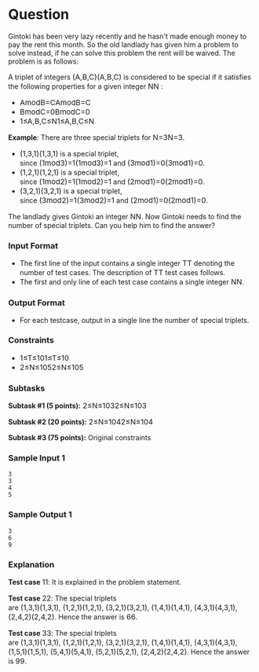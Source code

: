# Question
<p class=" mathjax-support">Gintoki has been very lazy recently and he hasn't made enough money to pay the rent this month. So the old landlady has given him a problem to solve instead, if he can solve this problem the rent will be waived. The problem is as follows:</p>
<p class=" mathjax-support">A triplet of integers&nbsp;<span id="MathJax-Element-1-Frame" class="MathJax" style="box-sizing: border-box; display: inline; font-style: normal; font-weight: normal; line-height: normal; font-size: 15px; text-indent: 0px; text-align: left; text-transform: none; letter-spacing: normal; word-spacing: normal; overflow-wrap: normal; white-space: nowrap; float: none; direction: ltr; max-width: none; max-height: none; min-width: 0px; min-height: 0px; border: 0px; padding: 0px; margin: 0px; position: relative;" tabindex="0" role="presentation" data-mathml="&lt;math xmlns=&quot;http://www.w3.org/1998/Math/MathML&quot;&gt;&lt;mo stretchy=&quot;false&quot;&gt;(&lt;/mo&gt;&lt;mi&gt;A&lt;/mi&gt;&lt;mo&gt;,&lt;/mo&gt;&lt;mi&gt;B&lt;/mi&gt;&lt;mo&gt;,&lt;/mo&gt;&lt;mi&gt;C&lt;/mi&gt;&lt;mo stretchy=&quot;false&quot;&gt;)&lt;/mo&gt;&lt;/math&gt;"><span id="MathJax-Span-1" class="math"><span id="MathJax-Span-2" class="mrow"><span id="MathJax-Span-3" class="mo">(</span><span id="MathJax-Span-4" class="mi">A</span><span id="MathJax-Span-5" class="mo">,</span><span id="MathJax-Span-6" class="mi">B</span><span id="MathJax-Span-7" class="mo">,</span><span id="MathJax-Span-8" class="mi">C</span><span id="MathJax-Span-9" class="mo">)</span></span></span><span class="MJX_Assistive_MathML" role="presentation">(A,B,C)</span></span>&nbsp;is considered to be special if it satisfies the following properties for a given integer&nbsp;<span id="MathJax-Element-2-Frame" class="MathJax" style="box-sizing: border-box; display: inline; font-style: normal; font-weight: normal; line-height: normal; font-size: 15px; text-indent: 0px; text-align: left; text-transform: none; letter-spacing: normal; word-spacing: normal; overflow-wrap: normal; white-space: nowrap; float: none; direction: ltr; max-width: none; max-height: none; min-width: 0px; min-height: 0px; border: 0px; padding: 0px; margin: 0px; position: relative;" tabindex="0" role="presentation" data-mathml="&lt;math xmlns=&quot;http://www.w3.org/1998/Math/MathML&quot;&gt;&lt;mi&gt;N&lt;/mi&gt;&lt;/math&gt;"><span id="MathJax-Span-10" class="math"><span id="MathJax-Span-11" class="mrow"><span id="MathJax-Span-12" class="mi">N</span></span></span><span class="MJX_Assistive_MathML" role="presentation">N</span></span>&nbsp;:</p>
<ul class=" mathjax-support">
<li class=" mathjax-support"><span id="MathJax-Element-3-Frame" class="MathJax" style="box-sizing: border-box; display: inline; font-style: normal; font-weight: normal; line-height: normal; font-size: 15px; text-indent: 0px; text-align: left; text-transform: none; letter-spacing: normal; word-spacing: normal; overflow-wrap: normal; white-space: nowrap; float: none; direction: ltr; max-width: none; max-height: none; min-width: 0px; min-height: 0px; border: 0px; padding: 0px; margin: 0px; position: relative;" tabindex="0" role="presentation" data-mathml="&lt;math xmlns=&quot;http://www.w3.org/1998/Math/MathML&quot;&gt;&lt;mi&gt;A&lt;/mi&gt;&lt;mo lspace=&quot;thickmathspace&quot; rspace=&quot;thickmathspace&quot;&gt;mod&lt;/mo&gt;&lt;mi&gt;B&lt;/mi&gt;&lt;mo&gt;=&lt;/mo&gt;&lt;mi&gt;C&lt;/mi&gt;&lt;/math&gt;"><span id="MathJax-Span-13" class="math"><span id="MathJax-Span-14" class="mrow"><span id="MathJax-Span-15" class="mi">A</span><span id="MathJax-Span-16" class="mo">mod</span><span id="MathJax-Span-17" class="mi">B</span><span id="MathJax-Span-18" class="mo">=</span><span id="MathJax-Span-19" class="mi">C</span></span></span><span class="MJX_Assistive_MathML" role="presentation">AmodB=C</span></span></li>
<li class=" mathjax-support"><span id="MathJax-Element-4-Frame" class="MathJax" style="box-sizing: border-box; display: inline; font-style: normal; font-weight: normal; line-height: normal; font-size: 15px; text-indent: 0px; text-align: left; text-transform: none; letter-spacing: normal; word-spacing: normal; overflow-wrap: normal; white-space: nowrap; float: none; direction: ltr; max-width: none; max-height: none; min-width: 0px; min-height: 0px; border: 0px; padding: 0px; margin: 0px; position: relative;" tabindex="0" role="presentation" data-mathml="&lt;math xmlns=&quot;http://www.w3.org/1998/Math/MathML&quot;&gt;&lt;mi&gt;B&lt;/mi&gt;&lt;mo lspace=&quot;thickmathspace&quot; rspace=&quot;thickmathspace&quot;&gt;mod&lt;/mo&gt;&lt;mi&gt;C&lt;/mi&gt;&lt;mo&gt;=&lt;/mo&gt;&lt;mn&gt;0&lt;/mn&gt;&lt;/math&gt;"><span id="MathJax-Span-20" class="math"><span id="MathJax-Span-21" class="mrow"><span id="MathJax-Span-22" class="mi">B</span><span id="MathJax-Span-23" class="mo">mod</span><span id="MathJax-Span-24" class="mi">C</span><span id="MathJax-Span-25" class="mo">=</span><span id="MathJax-Span-26" class="mn">0</span></span></span><span class="MJX_Assistive_MathML" role="presentation">BmodC=0</span></span></li>
<li class=" mathjax-support"><span id="MathJax-Element-5-Frame" class="MathJax" style="box-sizing: border-box; display: inline; font-style: normal; font-weight: normal; line-height: normal; font-size: 15px; text-indent: 0px; text-align: left; text-transform: none; letter-spacing: normal; word-spacing: normal; overflow-wrap: normal; white-space: nowrap; float: none; direction: ltr; max-width: none; max-height: none; min-width: 0px; min-height: 0px; border: 0px; padding: 0px; margin: 0px; position: relative;" tabindex="0" role="presentation" data-mathml="&lt;math xmlns=&quot;http://www.w3.org/1998/Math/MathML&quot;&gt;&lt;mn&gt;1&lt;/mn&gt;&lt;mo&gt;&amp;#x2264;&lt;/mo&gt;&lt;mi&gt;A&lt;/mi&gt;&lt;mo&gt;,&lt;/mo&gt;&lt;mi&gt;B&lt;/mi&gt;&lt;mo&gt;,&lt;/mo&gt;&lt;mi&gt;C&lt;/mi&gt;&lt;mo&gt;&amp;#x2264;&lt;/mo&gt;&lt;mi&gt;N&lt;/mi&gt;&lt;/math&gt;"><span id="MathJax-Span-27" class="math"><span id="MathJax-Span-28" class="mrow"><span id="MathJax-Span-29" class="mn">1</span><span id="MathJax-Span-30" class="mo">&le;</span><span id="MathJax-Span-31" class="mi">A</span><span id="MathJax-Span-32" class="mo">,</span><span id="MathJax-Span-33" class="mi">B</span><span id="MathJax-Span-34" class="mo">,</span><span id="MathJax-Span-35" class="mi">C</span><span id="MathJax-Span-36" class="mo">&le;</span><span id="MathJax-Span-37" class="mi">N</span></span></span><span class="MJX_Assistive_MathML" role="presentation">1&le;A,B,C&le;N</span></span></li>
</ul>
<p class=" mathjax-support"><strong class=" mathjax-support">Example</strong>: There are three special triplets for&nbsp;<span id="MathJax-Element-6-Frame" class="MathJax" style="box-sizing: border-box; display: inline; font-style: normal; font-weight: normal; line-height: normal; font-size: 15px; text-indent: 0px; text-align: left; text-transform: none; letter-spacing: normal; word-spacing: normal; overflow-wrap: normal; white-space: nowrap; float: none; direction: ltr; max-width: none; max-height: none; min-width: 0px; min-height: 0px; border: 0px; padding: 0px; margin: 0px; position: relative;" tabindex="0" role="presentation" data-mathml="&lt;math xmlns=&quot;http://www.w3.org/1998/Math/MathML&quot;&gt;&lt;mi&gt;N&lt;/mi&gt;&lt;mo&gt;=&lt;/mo&gt;&lt;mn&gt;3&lt;/mn&gt;&lt;/math&gt;"><span id="MathJax-Span-38" class="math"><span id="MathJax-Span-39" class="mrow"><span id="MathJax-Span-40" class="mi">N</span><span id="MathJax-Span-41" class="mo">=</span><span id="MathJax-Span-42" class="mn">3</span></span></span><span class="MJX_Assistive_MathML" role="presentation">N=3</span></span>.</p>
<ul class=" mathjax-support">
<li class=" mathjax-support"><span id="MathJax-Element-7-Frame" class="MathJax" style="box-sizing: border-box; display: inline; font-style: normal; font-weight: normal; line-height: normal; font-size: 15px; text-indent: 0px; text-align: left; text-transform: none; letter-spacing: normal; word-spacing: normal; overflow-wrap: normal; white-space: nowrap; float: none; direction: ltr; max-width: none; max-height: none; min-width: 0px; min-height: 0px; border: 0px; padding: 0px; margin: 0px; position: relative;" tabindex="0" role="presentation" data-mathml="&lt;math xmlns=&quot;http://www.w3.org/1998/Math/MathML&quot;&gt;&lt;mo stretchy=&quot;false&quot;&gt;(&lt;/mo&gt;&lt;mn&gt;1&lt;/mn&gt;&lt;mo&gt;,&lt;/mo&gt;&lt;mn&gt;3&lt;/mn&gt;&lt;mo&gt;,&lt;/mo&gt;&lt;mn&gt;1&lt;/mn&gt;&lt;mo stretchy=&quot;false&quot;&gt;)&lt;/mo&gt;&lt;/math&gt;"><span id="MathJax-Span-43" class="math"><span id="MathJax-Span-44" class="mrow"><span id="MathJax-Span-45" class="mo">(</span><span id="MathJax-Span-46" class="mn">1</span><span id="MathJax-Span-47" class="mo">,</span><span id="MathJax-Span-48" class="mn">3</span><span id="MathJax-Span-49" class="mo">,</span><span id="MathJax-Span-50" class="mn">1</span><span id="MathJax-Span-51" class="mo">)</span></span></span><span class="MJX_Assistive_MathML" role="presentation">(1,3,1)</span></span>&nbsp;is a special triplet, since&nbsp;<span id="MathJax-Element-8-Frame" class="MathJax" style="box-sizing: border-box; display: inline; font-style: normal; font-weight: normal; line-height: normal; font-size: 15px; text-indent: 0px; text-align: left; text-transform: none; letter-spacing: normal; word-spacing: normal; overflow-wrap: normal; white-space: nowrap; float: none; direction: ltr; max-width: none; max-height: none; min-width: 0px; min-height: 0px; border: 0px; padding: 0px; margin: 0px; position: relative;" tabindex="0" role="presentation" data-mathml="&lt;math xmlns=&quot;http://www.w3.org/1998/Math/MathML&quot;&gt;&lt;mo stretchy=&quot;false&quot;&gt;(&lt;/mo&gt;&lt;mn&gt;1&lt;/mn&gt;&lt;mo lspace=&quot;thickmathspace&quot; rspace=&quot;thickmathspace&quot;&gt;mod&lt;/mo&gt;&lt;mn&gt;3&lt;/mn&gt;&lt;mo stretchy=&quot;false&quot;&gt;)&lt;/mo&gt;&lt;mo&gt;=&lt;/mo&gt;&lt;mn&gt;1&lt;/mn&gt;&lt;/math&gt;"><span id="MathJax-Span-52" class="math"><span id="MathJax-Span-53" class="mrow"><span id="MathJax-Span-54" class="mo">(</span><span id="MathJax-Span-55" class="mn">1</span><span id="MathJax-Span-56" class="mo">mod</span><span id="MathJax-Span-57" class="mn">3</span><span id="MathJax-Span-58" class="mo">)</span><span id="MathJax-Span-59" class="mo">=</span><span id="MathJax-Span-60" class="mn">1</span></span></span><span class="MJX_Assistive_MathML" role="presentation">(1mod3)=1</span></span>&nbsp;and&nbsp;<span id="MathJax-Element-9-Frame" class="MathJax" style="box-sizing: border-box; display: inline; font-style: normal; font-weight: normal; line-height: normal; font-size: 15px; text-indent: 0px; text-align: left; text-transform: none; letter-spacing: normal; word-spacing: normal; overflow-wrap: normal; white-space: nowrap; float: none; direction: ltr; max-width: none; max-height: none; min-width: 0px; min-height: 0px; border: 0px; padding: 0px; margin: 0px; position: relative;" tabindex="0" role="presentation" data-mathml="&lt;math xmlns=&quot;http://www.w3.org/1998/Math/MathML&quot;&gt;&lt;mo stretchy=&quot;false&quot;&gt;(&lt;/mo&gt;&lt;mn&gt;3&lt;/mn&gt;&lt;mo lspace=&quot;thickmathspace&quot; rspace=&quot;thickmathspace&quot;&gt;mod&lt;/mo&gt;&lt;mn&gt;1&lt;/mn&gt;&lt;mo stretchy=&quot;false&quot;&gt;)&lt;/mo&gt;&lt;mo&gt;=&lt;/mo&gt;&lt;mn&gt;0&lt;/mn&gt;&lt;/math&gt;"><span id="MathJax-Span-61" class="math"><span id="MathJax-Span-62" class="mrow"><span id="MathJax-Span-63" class="mo">(</span><span id="MathJax-Span-64" class="mn">3</span><span id="MathJax-Span-65" class="mo">mod</span><span id="MathJax-Span-66" class="mn">1</span><span id="MathJax-Span-67" class="mo">)</span><span id="MathJax-Span-68" class="mo">=</span><span id="MathJax-Span-69" class="mn">0</span></span></span><span class="MJX_Assistive_MathML" role="presentation">(3mod1)=0</span></span>.</li>
<li class=" mathjax-support"><span id="MathJax-Element-10-Frame" class="MathJax" style="box-sizing: border-box; display: inline; font-style: normal; font-weight: normal; line-height: normal; font-size: 15px; text-indent: 0px; text-align: left; text-transform: none; letter-spacing: normal; word-spacing: normal; overflow-wrap: normal; white-space: nowrap; float: none; direction: ltr; max-width: none; max-height: none; min-width: 0px; min-height: 0px; border: 0px; padding: 0px; margin: 0px; position: relative;" tabindex="0" role="presentation" data-mathml="&lt;math xmlns=&quot;http://www.w3.org/1998/Math/MathML&quot;&gt;&lt;mo stretchy=&quot;false&quot;&gt;(&lt;/mo&gt;&lt;mn&gt;1&lt;/mn&gt;&lt;mo&gt;,&lt;/mo&gt;&lt;mn&gt;2&lt;/mn&gt;&lt;mo&gt;,&lt;/mo&gt;&lt;mn&gt;1&lt;/mn&gt;&lt;mo stretchy=&quot;false&quot;&gt;)&lt;/mo&gt;&lt;/math&gt;"><span id="MathJax-Span-70" class="math"><span id="MathJax-Span-71" class="mrow"><span id="MathJax-Span-72" class="mo">(</span><span id="MathJax-Span-73" class="mn">1</span><span id="MathJax-Span-74" class="mo">,</span><span id="MathJax-Span-75" class="mn">2</span><span id="MathJax-Span-76" class="mo">,</span><span id="MathJax-Span-77" class="mn">1</span><span id="MathJax-Span-78" class="mo">)</span></span></span><span class="MJX_Assistive_MathML" role="presentation">(1,2,1)</span></span>&nbsp;is a special triplet, since&nbsp;<span id="MathJax-Element-11-Frame" class="MathJax" style="box-sizing: border-box; display: inline; font-style: normal; font-weight: normal; line-height: normal; font-size: 15px; text-indent: 0px; text-align: left; text-transform: none; letter-spacing: normal; word-spacing: normal; overflow-wrap: normal; white-space: nowrap; float: none; direction: ltr; max-width: none; max-height: none; min-width: 0px; min-height: 0px; border: 0px; padding: 0px; margin: 0px; position: relative;" tabindex="0" role="presentation" data-mathml="&lt;math xmlns=&quot;http://www.w3.org/1998/Math/MathML&quot;&gt;&lt;mo stretchy=&quot;false&quot;&gt;(&lt;/mo&gt;&lt;mn&gt;1&lt;/mn&gt;&lt;mo lspace=&quot;thickmathspace&quot; rspace=&quot;thickmathspace&quot;&gt;mod&lt;/mo&gt;&lt;mn&gt;2&lt;/mn&gt;&lt;mo stretchy=&quot;false&quot;&gt;)&lt;/mo&gt;&lt;mo&gt;=&lt;/mo&gt;&lt;mn&gt;1&lt;/mn&gt;&lt;/math&gt;"><span id="MathJax-Span-79" class="math"><span id="MathJax-Span-80" class="mrow"><span id="MathJax-Span-81" class="mo">(</span><span id="MathJax-Span-82" class="mn">1</span><span id="MathJax-Span-83" class="mo">mod</span><span id="MathJax-Span-84" class="mn">2</span><span id="MathJax-Span-85" class="mo">)</span><span id="MathJax-Span-86" class="mo">=</span><span id="MathJax-Span-87" class="mn">1</span></span></span><span class="MJX_Assistive_MathML" role="presentation">(1mod2)=1</span></span>&nbsp;and&nbsp;<span id="MathJax-Element-12-Frame" class="MathJax" style="box-sizing: border-box; display: inline; font-style: normal; font-weight: normal; line-height: normal; font-size: 15px; text-indent: 0px; text-align: left; text-transform: none; letter-spacing: normal; word-spacing: normal; overflow-wrap: normal; white-space: nowrap; float: none; direction: ltr; max-width: none; max-height: none; min-width: 0px; min-height: 0px; border: 0px; padding: 0px; margin: 0px; position: relative;" tabindex="0" role="presentation" data-mathml="&lt;math xmlns=&quot;http://www.w3.org/1998/Math/MathML&quot;&gt;&lt;mo stretchy=&quot;false&quot;&gt;(&lt;/mo&gt;&lt;mn&gt;2&lt;/mn&gt;&lt;mo lspace=&quot;thickmathspace&quot; rspace=&quot;thickmathspace&quot;&gt;mod&lt;/mo&gt;&lt;mn&gt;1&lt;/mn&gt;&lt;mo stretchy=&quot;false&quot;&gt;)&lt;/mo&gt;&lt;mo&gt;=&lt;/mo&gt;&lt;mn&gt;0&lt;/mn&gt;&lt;/math&gt;"><span id="MathJax-Span-88" class="math"><span id="MathJax-Span-89" class="mrow"><span id="MathJax-Span-90" class="mo">(</span><span id="MathJax-Span-91" class="mn">2</span><span id="MathJax-Span-92" class="mo">mod</span><span id="MathJax-Span-93" class="mn">1</span><span id="MathJax-Span-94" class="mo">)</span><span id="MathJax-Span-95" class="mo">=</span><span id="MathJax-Span-96" class="mn">0</span></span></span><span class="MJX_Assistive_MathML" role="presentation">(2mod1)=0</span></span>.</li>
<li class=" mathjax-support"><span id="MathJax-Element-13-Frame" class="MathJax" style="box-sizing: border-box; display: inline; font-style: normal; font-weight: normal; line-height: normal; font-size: 15px; text-indent: 0px; text-align: left; text-transform: none; letter-spacing: normal; word-spacing: normal; overflow-wrap: normal; white-space: nowrap; float: none; direction: ltr; max-width: none; max-height: none; min-width: 0px; min-height: 0px; border: 0px; padding: 0px; margin: 0px; position: relative;" tabindex="0" role="presentation" data-mathml="&lt;math xmlns=&quot;http://www.w3.org/1998/Math/MathML&quot;&gt;&lt;mo stretchy=&quot;false&quot;&gt;(&lt;/mo&gt;&lt;mn&gt;3&lt;/mn&gt;&lt;mo&gt;,&lt;/mo&gt;&lt;mn&gt;2&lt;/mn&gt;&lt;mo&gt;,&lt;/mo&gt;&lt;mn&gt;1&lt;/mn&gt;&lt;mo stretchy=&quot;false&quot;&gt;)&lt;/mo&gt;&lt;/math&gt;"><span id="MathJax-Span-97" class="math"><span id="MathJax-Span-98" class="mrow"><span id="MathJax-Span-99" class="mo">(</span><span id="MathJax-Span-100" class="mn">3</span><span id="MathJax-Span-101" class="mo">,</span><span id="MathJax-Span-102" class="mn">2</span><span id="MathJax-Span-103" class="mo">,</span><span id="MathJax-Span-104" class="mn">1</span><span id="MathJax-Span-105" class="mo">)</span></span></span><span class="MJX_Assistive_MathML" role="presentation">(3,2,1)</span></span>&nbsp;is a special triplet, since&nbsp;<span id="MathJax-Element-14-Frame" class="MathJax" style="box-sizing: border-box; display: inline; font-style: normal; font-weight: normal; line-height: normal; font-size: 15px; text-indent: 0px; text-align: left; text-transform: none; letter-spacing: normal; word-spacing: normal; overflow-wrap: normal; white-space: nowrap; float: none; direction: ltr; max-width: none; max-height: none; min-width: 0px; min-height: 0px; border: 0px; padding: 0px; margin: 0px; position: relative;" tabindex="0" role="presentation" data-mathml="&lt;math xmlns=&quot;http://www.w3.org/1998/Math/MathML&quot;&gt;&lt;mo stretchy=&quot;false&quot;&gt;(&lt;/mo&gt;&lt;mn&gt;3&lt;/mn&gt;&lt;mo lspace=&quot;thickmathspace&quot; rspace=&quot;thickmathspace&quot;&gt;mod&lt;/mo&gt;&lt;mn&gt;2&lt;/mn&gt;&lt;mo stretchy=&quot;false&quot;&gt;)&lt;/mo&gt;&lt;mo&gt;=&lt;/mo&gt;&lt;mn&gt;1&lt;/mn&gt;&lt;/math&gt;"><span id="MathJax-Span-106" class="math"><span id="MathJax-Span-107" class="mrow"><span id="MathJax-Span-108" class="mo">(</span><span id="MathJax-Span-109" class="mn">3</span><span id="MathJax-Span-110" class="mo">mod</span><span id="MathJax-Span-111" class="mn">2</span><span id="MathJax-Span-112" class="mo">)</span><span id="MathJax-Span-113" class="mo">=</span><span id="MathJax-Span-114" class="mn">1</span></span></span><span class="MJX_Assistive_MathML" role="presentation">(3mod2)=1</span></span>&nbsp;and&nbsp;<span id="MathJax-Element-15-Frame" class="MathJax" style="box-sizing: border-box; display: inline; font-style: normal; font-weight: normal; line-height: normal; font-size: 15px; text-indent: 0px; text-align: left; text-transform: none; letter-spacing: normal; word-spacing: normal; overflow-wrap: normal; white-space: nowrap; float: none; direction: ltr; max-width: none; max-height: none; min-width: 0px; min-height: 0px; border: 0px; padding: 0px; margin: 0px; position: relative;" tabindex="0" role="presentation" data-mathml="&lt;math xmlns=&quot;http://www.w3.org/1998/Math/MathML&quot;&gt;&lt;mo stretchy=&quot;false&quot;&gt;(&lt;/mo&gt;&lt;mn&gt;2&lt;/mn&gt;&lt;mo lspace=&quot;thickmathspace&quot; rspace=&quot;thickmathspace&quot;&gt;mod&lt;/mo&gt;&lt;mn&gt;1&lt;/mn&gt;&lt;mo stretchy=&quot;false&quot;&gt;)&lt;/mo&gt;&lt;mo&gt;=&lt;/mo&gt;&lt;mn&gt;0&lt;/mn&gt;&lt;/math&gt;"><span id="MathJax-Span-115" class="math"><span id="MathJax-Span-116" class="mrow"><span id="MathJax-Span-117" class="mo">(</span><span id="MathJax-Span-118" class="mn">2</span><span id="MathJax-Span-119" class="mo">mod</span><span id="MathJax-Span-120" class="mn">1</span><span id="MathJax-Span-121" class="mo">)</span><span id="MathJax-Span-122" class="mo">=</span><span id="MathJax-Span-123" class="mn">0</span></span></span><span class="MJX_Assistive_MathML" role="presentation">(2mod1)=0</span></span>.</li>
</ul>
<p class=" mathjax-support">The landlady gives Gintoki an integer&nbsp;<span id="MathJax-Element-16-Frame" class="MathJax" style="box-sizing: border-box; display: inline; font-style: normal; font-weight: normal; line-height: normal; font-size: 15px; text-indent: 0px; text-align: left; text-transform: none; letter-spacing: normal; word-spacing: normal; overflow-wrap: normal; white-space: nowrap; float: none; direction: ltr; max-width: none; max-height: none; min-width: 0px; min-height: 0px; border: 0px; padding: 0px; margin: 0px; position: relative;" tabindex="0" role="presentation" data-mathml="&lt;math xmlns=&quot;http://www.w3.org/1998/Math/MathML&quot;&gt;&lt;mi&gt;N&lt;/mi&gt;&lt;/math&gt;"><span id="MathJax-Span-124" class="math"><span id="MathJax-Span-125" class="mrow"><span id="MathJax-Span-126" class="mi">N</span></span></span><span class="MJX_Assistive_MathML" role="presentation">N</span></span>. Now Gintoki needs to find the number of special triplets. Can you help him to find the answer?</p>
<h3 class=" mathjax-support">Input Format</h3>
<ul class=" mathjax-support">
<li class=" mathjax-support">The first line of the input contains a single integer&nbsp;<span id="MathJax-Element-17-Frame" class="MathJax" style="box-sizing: border-box; display: inline; font-style: normal; font-weight: normal; line-height: normal; font-size: 15px; text-indent: 0px; text-align: left; text-transform: none; letter-spacing: normal; word-spacing: normal; overflow-wrap: normal; white-space: nowrap; float: none; direction: ltr; max-width: none; max-height: none; min-width: 0px; min-height: 0px; border: 0px; padding: 0px; margin: 0px; position: relative;" tabindex="0" role="presentation" data-mathml="&lt;math xmlns=&quot;http://www.w3.org/1998/Math/MathML&quot;&gt;&lt;mi&gt;T&lt;/mi&gt;&lt;/math&gt;"><span id="MathJax-Span-127" class="math"><span id="MathJax-Span-128" class="mrow"><span id="MathJax-Span-129" class="mi">T</span></span></span><span class="MJX_Assistive_MathML" role="presentation">T</span></span>&nbsp;denoting the number of test cases. The description of&nbsp;<span id="MathJax-Element-18-Frame" class="MathJax" style="box-sizing: border-box; display: inline; font-style: normal; font-weight: normal; line-height: normal; font-size: 15px; text-indent: 0px; text-align: left; text-transform: none; letter-spacing: normal; word-spacing: normal; overflow-wrap: normal; white-space: nowrap; float: none; direction: ltr; max-width: none; max-height: none; min-width: 0px; min-height: 0px; border: 0px; padding: 0px; margin: 0px; position: relative;" tabindex="0" role="presentation" data-mathml="&lt;math xmlns=&quot;http://www.w3.org/1998/Math/MathML&quot;&gt;&lt;mi&gt;T&lt;/mi&gt;&lt;/math&gt;"><span id="MathJax-Span-130" class="math"><span id="MathJax-Span-131" class="mrow"><span id="MathJax-Span-132" class="mi">T</span></span></span><span class="MJX_Assistive_MathML" role="presentation">T</span></span>&nbsp;test cases follows.</li>
<li class=" mathjax-support">The first and only line of each test case contains a single integer&nbsp;<span id="MathJax-Element-19-Frame" class="MathJax" style="box-sizing: border-box; display: inline; font-style: normal; font-weight: normal; line-height: normal; font-size: 15px; text-indent: 0px; text-align: left; text-transform: none; letter-spacing: normal; word-spacing: normal; overflow-wrap: normal; white-space: nowrap; float: none; direction: ltr; max-width: none; max-height: none; min-width: 0px; min-height: 0px; border: 0px; padding: 0px; margin: 0px; position: relative;" tabindex="0" role="presentation" data-mathml="&lt;math xmlns=&quot;http://www.w3.org/1998/Math/MathML&quot;&gt;&lt;mi&gt;N&lt;/mi&gt;&lt;/math&gt;"><span id="MathJax-Span-133" class="math"><span id="MathJax-Span-134" class="mrow"><span id="MathJax-Span-135" class="mi">N</span></span></span><span class="MJX_Assistive_MathML" role="presentation">N</span></span>.</li>
</ul>
<h3 class=" mathjax-support">Output Format</h3>
<ul class=" mathjax-support">
<li class=" mathjax-support">For each testcase, output in a single line the number of special triplets.</li>
</ul>
<h3 class=" mathjax-support">Constraints</h3>
<ul class=" mathjax-support">
<li class=" mathjax-support"><span id="MathJax-Element-20-Frame" class="MathJax" style="box-sizing: border-box; display: inline; font-style: normal; font-weight: normal; line-height: normal; font-size: 15px; text-indent: 0px; text-align: left; text-transform: none; letter-spacing: normal; word-spacing: normal; overflow-wrap: normal; white-space: nowrap; float: none; direction: ltr; max-width: none; max-height: none; min-width: 0px; min-height: 0px; border: 0px; padding: 0px; margin: 0px; position: relative;" tabindex="0" role="presentation" data-mathml="&lt;math xmlns=&quot;http://www.w3.org/1998/Math/MathML&quot;&gt;&lt;mn&gt;1&lt;/mn&gt;&lt;mo&gt;&amp;#x2264;&lt;/mo&gt;&lt;mi&gt;T&lt;/mi&gt;&lt;mo&gt;&amp;#x2264;&lt;/mo&gt;&lt;mn&gt;10&lt;/mn&gt;&lt;/math&gt;"><span id="MathJax-Span-136" class="math"><span id="MathJax-Span-137" class="mrow"><span id="MathJax-Span-138" class="mn">1</span><span id="MathJax-Span-139" class="mo">&le;</span><span id="MathJax-Span-140" class="mi">T</span><span id="MathJax-Span-141" class="mo">&le;</span><span id="MathJax-Span-142" class="mn">10</span></span></span><span class="MJX_Assistive_MathML" role="presentation">1&le;T&le;10</span></span></li>
<li class=" mathjax-support"><span id="MathJax-Element-21-Frame" class="MathJax" style="box-sizing: border-box; display: inline; font-style: normal; font-weight: normal; line-height: normal; font-size: 15px; text-indent: 0px; text-align: left; text-transform: none; letter-spacing: normal; word-spacing: normal; overflow-wrap: normal; white-space: nowrap; float: none; direction: ltr; max-width: none; max-height: none; min-width: 0px; min-height: 0px; border: 0px; padding: 0px; margin: 0px; position: relative;" tabindex="0" role="presentation" data-mathml="&lt;math xmlns=&quot;http://www.w3.org/1998/Math/MathML&quot;&gt;&lt;mn&gt;2&lt;/mn&gt;&lt;mo&gt;&amp;#x2264;&lt;/mo&gt;&lt;mi&gt;N&lt;/mi&gt;&lt;mo&gt;&amp;#x2264;&lt;/mo&gt;&lt;msup&gt;&lt;mn&gt;10&lt;/mn&gt;&lt;mn&gt;5&lt;/mn&gt;&lt;/msup&gt;&lt;/math&gt;"><span id="MathJax-Span-143" class="math"><span id="MathJax-Span-144" class="mrow"><span id="MathJax-Span-145" class="mn">2</span><span id="MathJax-Span-146" class="mo">&le;</span><span id="MathJax-Span-147" class="mi">N</span><span id="MathJax-Span-148" class="mo">&le;</span><span id="MathJax-Span-149" class="msubsup"><span id="MathJax-Span-150" class="mn">10</span><span id="MathJax-Span-151" class="mn">5</span></span></span></span><span class="MJX_Assistive_MathML" role="presentation">2&le;N&le;105</span></span></li>
</ul>
<h3 class=" mathjax-support">Subtasks</h3>
<p class=" mathjax-support"><strong class=" mathjax-support">Subtask #1 (5 points):</strong>&nbsp;<span id="MathJax-Element-22-Frame" class="MathJax" style="box-sizing: border-box; display: inline; font-style: normal; font-weight: normal; line-height: normal; font-size: 15px; text-indent: 0px; text-align: left; text-transform: none; letter-spacing: normal; word-spacing: normal; overflow-wrap: normal; white-space: nowrap; float: none; direction: ltr; max-width: none; max-height: none; min-width: 0px; min-height: 0px; border: 0px; padding: 0px; margin: 0px; position: relative;" tabindex="0" role="presentation" data-mathml="&lt;math xmlns=&quot;http://www.w3.org/1998/Math/MathML&quot;&gt;&lt;mn&gt;2&lt;/mn&gt;&lt;mo&gt;&amp;#x2264;&lt;/mo&gt;&lt;mi&gt;N&lt;/mi&gt;&lt;mo&gt;&amp;#x2264;&lt;/mo&gt;&lt;msup&gt;&lt;mn&gt;10&lt;/mn&gt;&lt;mn&gt;3&lt;/mn&gt;&lt;/msup&gt;&lt;/math&gt;"><span id="MathJax-Span-152" class="math"><span id="MathJax-Span-153" class="mrow"><span id="MathJax-Span-154" class="mn">2</span><span id="MathJax-Span-155" class="mo">&le;</span><span id="MathJax-Span-156" class="mi">N</span><span id="MathJax-Span-157" class="mo">&le;</span><span id="MathJax-Span-158" class="msubsup"><span id="MathJax-Span-159" class="mn">10</span><span id="MathJax-Span-160" class="mn">3</span></span></span></span><span class="MJX_Assistive_MathML" role="presentation">2&le;N&le;103</span></span></p>
<p class=" mathjax-support"><strong class=" mathjax-support">Subtask #2 (20 points):</strong>&nbsp;<span id="MathJax-Element-23-Frame" class="MathJax" style="box-sizing: border-box; display: inline; font-style: normal; font-weight: normal; line-height: normal; font-size: 15px; text-indent: 0px; text-align: left; text-transform: none; letter-spacing: normal; word-spacing: normal; overflow-wrap: normal; white-space: nowrap; float: none; direction: ltr; max-width: none; max-height: none; min-width: 0px; min-height: 0px; border: 0px; padding: 0px; margin: 0px; position: relative;" tabindex="0" role="presentation" data-mathml="&lt;math xmlns=&quot;http://www.w3.org/1998/Math/MathML&quot;&gt;&lt;mn&gt;2&lt;/mn&gt;&lt;mo&gt;&amp;#x2264;&lt;/mo&gt;&lt;mi&gt;N&lt;/mi&gt;&lt;mo&gt;&amp;#x2264;&lt;/mo&gt;&lt;msup&gt;&lt;mn&gt;10&lt;/mn&gt;&lt;mn&gt;4&lt;/mn&gt;&lt;/msup&gt;&lt;/math&gt;"><span id="MathJax-Span-161" class="math"><span id="MathJax-Span-162" class="mrow"><span id="MathJax-Span-163" class="mn">2</span><span id="MathJax-Span-164" class="mo">&le;</span><span id="MathJax-Span-165" class="mi">N</span><span id="MathJax-Span-166" class="mo">&le;</span><span id="MathJax-Span-167" class="msubsup"><span id="MathJax-Span-168" class="mn">10</span><span id="MathJax-Span-169" class="mn">4</span></span></span></span><span class="MJX_Assistive_MathML" role="presentation">2&le;N&le;104</span></span></p>
<p class=" mathjax-support"><strong class=" mathjax-support">Subtask #3 (75 points):</strong>&nbsp;Original constraints</p>
<h3 class=" mathjax-support">Sample Input&nbsp;1&nbsp;</h3>
<pre class=" mathjax-support"><code class=" mathjax-support">3
3
4
5
</code></pre>
<h3 class=" mathjax-support">Sample Output&nbsp;1&nbsp;</h3>
<pre class=" mathjax-support"><code class=" mathjax-support">3
6
9
</code></pre>
<h3 class=" mathjax-support">Explanation</h3>
<p class=" mathjax-support"><strong class=" mathjax-support">Test case&nbsp;<span id="MathJax-Element-24-Frame" class="MathJax" style="box-sizing: border-box; display: inline; font-style: normal; font-weight: normal; line-height: normal; font-size: 15px; text-indent: 0px; text-align: left; text-transform: none; letter-spacing: normal; word-spacing: normal; overflow-wrap: normal; white-space: nowrap; float: none; direction: ltr; max-width: none; max-height: none; min-width: 0px; min-height: 0px; border: 0px; padding: 0px; margin: 0px; position: relative;" tabindex="0" role="presentation" data-mathml="&lt;math xmlns=&quot;http://www.w3.org/1998/Math/MathML&quot;&gt;&lt;mn&gt;1&lt;/mn&gt;&lt;/math&gt;"><span id="MathJax-Span-170" class="math"><span id="MathJax-Span-171" class="mrow"><span id="MathJax-Span-172" class="mn">1</span></span></span><span class="MJX_Assistive_MathML" role="presentation">1</span></span></strong>: It is explained in the problem statement.</p>
<p class=" mathjax-support"><strong class=" mathjax-support">Test case&nbsp;<span id="MathJax-Element-25-Frame" class="MathJax" style="box-sizing: border-box; display: inline; font-style: normal; font-weight: normal; line-height: normal; font-size: 15px; text-indent: 0px; text-align: left; text-transform: none; letter-spacing: normal; word-spacing: normal; overflow-wrap: normal; white-space: nowrap; float: none; direction: ltr; max-width: none; max-height: none; min-width: 0px; min-height: 0px; border: 0px; padding: 0px; margin: 0px; position: relative;" tabindex="0" role="presentation" data-mathml="&lt;math xmlns=&quot;http://www.w3.org/1998/Math/MathML&quot;&gt;&lt;mn&gt;2&lt;/mn&gt;&lt;/math&gt;"><span id="MathJax-Span-173" class="math"><span id="MathJax-Span-174" class="mrow"><span id="MathJax-Span-175" class="mn">2</span></span></span><span class="MJX_Assistive_MathML" role="presentation">2</span></span></strong>: The special triplets are&nbsp;<span id="MathJax-Element-26-Frame" class="MathJax" style="box-sizing: border-box; display: inline; font-style: normal; font-weight: normal; line-height: normal; font-size: 15px; text-indent: 0px; text-align: left; text-transform: none; letter-spacing: normal; word-spacing: normal; overflow-wrap: normal; white-space: nowrap; float: none; direction: ltr; max-width: none; max-height: none; min-width: 0px; min-height: 0px; border: 0px; padding: 0px; margin: 0px; position: relative;" tabindex="0" role="presentation" data-mathml="&lt;math xmlns=&quot;http://www.w3.org/1998/Math/MathML&quot;&gt;&lt;mo stretchy=&quot;false&quot;&gt;(&lt;/mo&gt;&lt;mn&gt;1&lt;/mn&gt;&lt;mo&gt;,&lt;/mo&gt;&lt;mn&gt;3&lt;/mn&gt;&lt;mo&gt;,&lt;/mo&gt;&lt;mn&gt;1&lt;/mn&gt;&lt;mo stretchy=&quot;false&quot;&gt;)&lt;/mo&gt;&lt;/math&gt;"><span id="MathJax-Span-176" class="math"><span id="MathJax-Span-177" class="mrow"><span id="MathJax-Span-178" class="mo">(</span><span id="MathJax-Span-179" class="mn">1</span><span id="MathJax-Span-180" class="mo">,</span><span id="MathJax-Span-181" class="mn">3</span><span id="MathJax-Span-182" class="mo">,</span><span id="MathJax-Span-183" class="mn">1</span><span id="MathJax-Span-184" class="mo">)</span></span></span><span class="MJX_Assistive_MathML" role="presentation">(1,3,1)</span></span>,&nbsp;<span id="MathJax-Element-27-Frame" class="MathJax" style="box-sizing: border-box; display: inline; font-style: normal; font-weight: normal; line-height: normal; font-size: 15px; text-indent: 0px; text-align: left; text-transform: none; letter-spacing: normal; word-spacing: normal; overflow-wrap: normal; white-space: nowrap; float: none; direction: ltr; max-width: none; max-height: none; min-width: 0px; min-height: 0px; border: 0px; padding: 0px; margin: 0px; position: relative;" tabindex="0" role="presentation" data-mathml="&lt;math xmlns=&quot;http://www.w3.org/1998/Math/MathML&quot;&gt;&lt;mo stretchy=&quot;false&quot;&gt;(&lt;/mo&gt;&lt;mn&gt;1&lt;/mn&gt;&lt;mo&gt;,&lt;/mo&gt;&lt;mn&gt;2&lt;/mn&gt;&lt;mo&gt;,&lt;/mo&gt;&lt;mn&gt;1&lt;/mn&gt;&lt;mo stretchy=&quot;false&quot;&gt;)&lt;/mo&gt;&lt;/math&gt;"><span id="MathJax-Span-185" class="math"><span id="MathJax-Span-186" class="mrow"><span id="MathJax-Span-187" class="mo">(</span><span id="MathJax-Span-188" class="mn">1</span><span id="MathJax-Span-189" class="mo">,</span><span id="MathJax-Span-190" class="mn">2</span><span id="MathJax-Span-191" class="mo">,</span><span id="MathJax-Span-192" class="mn">1</span><span id="MathJax-Span-193" class="mo">)</span></span></span><span class="MJX_Assistive_MathML" role="presentation">(1,2,1)</span></span>,&nbsp;<span id="MathJax-Element-28-Frame" class="MathJax" style="box-sizing: border-box; display: inline; font-style: normal; font-weight: normal; line-height: normal; font-size: 15px; text-indent: 0px; text-align: left; text-transform: none; letter-spacing: normal; word-spacing: normal; overflow-wrap: normal; white-space: nowrap; float: none; direction: ltr; max-width: none; max-height: none; min-width: 0px; min-height: 0px; border: 0px; padding: 0px; margin: 0px; position: relative;" tabindex="0" role="presentation" data-mathml="&lt;math xmlns=&quot;http://www.w3.org/1998/Math/MathML&quot;&gt;&lt;mo stretchy=&quot;false&quot;&gt;(&lt;/mo&gt;&lt;mn&gt;3&lt;/mn&gt;&lt;mo&gt;,&lt;/mo&gt;&lt;mn&gt;2&lt;/mn&gt;&lt;mo&gt;,&lt;/mo&gt;&lt;mn&gt;1&lt;/mn&gt;&lt;mo stretchy=&quot;false&quot;&gt;)&lt;/mo&gt;&lt;/math&gt;"><span id="MathJax-Span-194" class="math"><span id="MathJax-Span-195" class="mrow"><span id="MathJax-Span-196" class="mo">(</span><span id="MathJax-Span-197" class="mn">3</span><span id="MathJax-Span-198" class="mo">,</span><span id="MathJax-Span-199" class="mn">2</span><span id="MathJax-Span-200" class="mo">,</span><span id="MathJax-Span-201" class="mn">1</span><span id="MathJax-Span-202" class="mo">)</span></span></span><span class="MJX_Assistive_MathML" role="presentation">(3,2,1)</span></span>,&nbsp;<span id="MathJax-Element-29-Frame" class="MathJax" style="box-sizing: border-box; display: inline; font-style: normal; font-weight: normal; line-height: normal; font-size: 15px; text-indent: 0px; text-align: left; text-transform: none; letter-spacing: normal; word-spacing: normal; overflow-wrap: normal; white-space: nowrap; float: none; direction: ltr; max-width: none; max-height: none; min-width: 0px; min-height: 0px; border: 0px; padding: 0px; margin: 0px; position: relative;" tabindex="0" role="presentation" data-mathml="&lt;math xmlns=&quot;http://www.w3.org/1998/Math/MathML&quot;&gt;&lt;mo stretchy=&quot;false&quot;&gt;(&lt;/mo&gt;&lt;mn&gt;1&lt;/mn&gt;&lt;mo&gt;,&lt;/mo&gt;&lt;mn&gt;4&lt;/mn&gt;&lt;mo&gt;,&lt;/mo&gt;&lt;mn&gt;1&lt;/mn&gt;&lt;mo stretchy=&quot;false&quot;&gt;)&lt;/mo&gt;&lt;/math&gt;"><span id="MathJax-Span-203" class="math"><span id="MathJax-Span-204" class="mrow"><span id="MathJax-Span-205" class="mo">(</span><span id="MathJax-Span-206" class="mn">1</span><span id="MathJax-Span-207" class="mo">,</span><span id="MathJax-Span-208" class="mn">4</span><span id="MathJax-Span-209" class="mo">,</span><span id="MathJax-Span-210" class="mn">1</span><span id="MathJax-Span-211" class="mo">)</span></span></span><span class="MJX_Assistive_MathML" role="presentation">(1,4,1)</span></span>,&nbsp;<span id="MathJax-Element-30-Frame" class="MathJax" style="box-sizing: border-box; display: inline; font-style: normal; font-weight: normal; line-height: normal; font-size: 15px; text-indent: 0px; text-align: left; text-transform: none; letter-spacing: normal; word-spacing: normal; overflow-wrap: normal; white-space: nowrap; float: none; direction: ltr; max-width: none; max-height: none; min-width: 0px; min-height: 0px; border: 0px; padding: 0px; margin: 0px; position: relative;" tabindex="0" role="presentation" data-mathml="&lt;math xmlns=&quot;http://www.w3.org/1998/Math/MathML&quot;&gt;&lt;mo stretchy=&quot;false&quot;&gt;(&lt;/mo&gt;&lt;mn&gt;4&lt;/mn&gt;&lt;mo&gt;,&lt;/mo&gt;&lt;mn&gt;3&lt;/mn&gt;&lt;mo&gt;,&lt;/mo&gt;&lt;mn&gt;1&lt;/mn&gt;&lt;mo stretchy=&quot;false&quot;&gt;)&lt;/mo&gt;&lt;/math&gt;"><span id="MathJax-Span-212" class="math"><span id="MathJax-Span-213" class="mrow"><span id="MathJax-Span-214" class="mo">(</span><span id="MathJax-Span-215" class="mn">4</span><span id="MathJax-Span-216" class="mo">,</span><span id="MathJax-Span-217" class="mn">3</span><span id="MathJax-Span-218" class="mo">,</span><span id="MathJax-Span-219" class="mn">1</span><span id="MathJax-Span-220" class="mo">)</span></span></span><span class="MJX_Assistive_MathML" role="presentation">(4,3,1)</span></span>,&nbsp;<span id="MathJax-Element-31-Frame" class="MathJax" style="box-sizing: border-box; display: inline; font-style: normal; font-weight: normal; line-height: normal; font-size: 15px; text-indent: 0px; text-align: left; text-transform: none; letter-spacing: normal; word-spacing: normal; overflow-wrap: normal; white-space: nowrap; float: none; direction: ltr; max-width: none; max-height: none; min-width: 0px; min-height: 0px; border: 0px; padding: 0px; margin: 0px; position: relative;" tabindex="0" role="presentation" data-mathml="&lt;math xmlns=&quot;http://www.w3.org/1998/Math/MathML&quot;&gt;&lt;mo stretchy=&quot;false&quot;&gt;(&lt;/mo&gt;&lt;mn&gt;2&lt;/mn&gt;&lt;mo&gt;,&lt;/mo&gt;&lt;mn&gt;4&lt;/mn&gt;&lt;mo&gt;,&lt;/mo&gt;&lt;mn&gt;2&lt;/mn&gt;&lt;mo stretchy=&quot;false&quot;&gt;)&lt;/mo&gt;&lt;/math&gt;"><span id="MathJax-Span-221" class="math"><span id="MathJax-Span-222" class="mrow"><span id="MathJax-Span-223" class="mo">(</span><span id="MathJax-Span-224" class="mn">2</span><span id="MathJax-Span-225" class="mo">,</span><span id="MathJax-Span-226" class="mn">4</span><span id="MathJax-Span-227" class="mo">,</span><span id="MathJax-Span-228" class="mn">2</span><span id="MathJax-Span-229" class="mo">)</span></span></span><span class="MJX_Assistive_MathML" role="presentation">(2,4,2)</span></span>. Hence the answer is&nbsp;<span id="MathJax-Element-32-Frame" class="MathJax" style="box-sizing: border-box; display: inline; font-style: normal; font-weight: normal; line-height: normal; font-size: 15px; text-indent: 0px; text-align: left; text-transform: none; letter-spacing: normal; word-spacing: normal; overflow-wrap: normal; white-space: nowrap; float: none; direction: ltr; max-width: none; max-height: none; min-width: 0px; min-height: 0px; border: 0px; padding: 0px; margin: 0px; position: relative;" tabindex="0" role="presentation" data-mathml="&lt;math xmlns=&quot;http://www.w3.org/1998/Math/MathML&quot;&gt;&lt;mn&gt;6&lt;/mn&gt;&lt;/math&gt;"><span id="MathJax-Span-230" class="math"><span id="MathJax-Span-231" class="mrow"><span id="MathJax-Span-232" class="mn">6</span></span></span><span class="MJX_Assistive_MathML" role="presentation">6</span></span>.</p>
<p class=" mathjax-support"><strong class=" mathjax-support">Test case&nbsp;<span id="MathJax-Element-33-Frame" class="MathJax" style="box-sizing: border-box; display: inline; font-style: normal; font-weight: normal; line-height: normal; font-size: 15px; text-indent: 0px; text-align: left; text-transform: none; letter-spacing: normal; word-spacing: normal; overflow-wrap: normal; white-space: nowrap; float: none; direction: ltr; max-width: none; max-height: none; min-width: 0px; min-height: 0px; border: 0px; padding: 0px; margin: 0px; position: relative;" tabindex="0" role="presentation" data-mathml="&lt;math xmlns=&quot;http://www.w3.org/1998/Math/MathML&quot;&gt;&lt;mn&gt;3&lt;/mn&gt;&lt;/math&gt;"><span id="MathJax-Span-233" class="math"><span id="MathJax-Span-234" class="mrow"><span id="MathJax-Span-235" class="mn">3</span></span></span><span class="MJX_Assistive_MathML" role="presentation">3</span></span></strong>: The special triplets are&nbsp;<span id="MathJax-Element-34-Frame" class="MathJax" style="box-sizing: border-box; display: inline; font-style: normal; font-weight: normal; line-height: normal; font-size: 15px; text-indent: 0px; text-align: left; text-transform: none; letter-spacing: normal; word-spacing: normal; overflow-wrap: normal; white-space: nowrap; float: none; direction: ltr; max-width: none; max-height: none; min-width: 0px; min-height: 0px; border: 0px; padding: 0px; margin: 0px; position: relative;" tabindex="0" role="presentation" data-mathml="&lt;math xmlns=&quot;http://www.w3.org/1998/Math/MathML&quot;&gt;&lt;mo stretchy=&quot;false&quot;&gt;(&lt;/mo&gt;&lt;mn&gt;1&lt;/mn&gt;&lt;mo&gt;,&lt;/mo&gt;&lt;mn&gt;3&lt;/mn&gt;&lt;mo&gt;,&lt;/mo&gt;&lt;mn&gt;1&lt;/mn&gt;&lt;mo stretchy=&quot;false&quot;&gt;)&lt;/mo&gt;&lt;/math&gt;"><span id="MathJax-Span-236" class="math"><span id="MathJax-Span-237" class="mrow"><span id="MathJax-Span-238" class="mo">(</span><span id="MathJax-Span-239" class="mn">1</span><span id="MathJax-Span-240" class="mo">,</span><span id="MathJax-Span-241" class="mn">3</span><span id="MathJax-Span-242" class="mo">,</span><span id="MathJax-Span-243" class="mn">1</span><span id="MathJax-Span-244" class="mo">)</span></span></span><span class="MJX_Assistive_MathML" role="presentation">(1,3,1)</span></span>,&nbsp;<span id="MathJax-Element-35-Frame" class="MathJax" style="box-sizing: border-box; display: inline; font-style: normal; font-weight: normal; line-height: normal; font-size: 15px; text-indent: 0px; text-align: left; text-transform: none; letter-spacing: normal; word-spacing: normal; overflow-wrap: normal; white-space: nowrap; float: none; direction: ltr; max-width: none; max-height: none; min-width: 0px; min-height: 0px; border: 0px; padding: 0px; margin: 0px; position: relative;" tabindex="0" role="presentation" data-mathml="&lt;math xmlns=&quot;http://www.w3.org/1998/Math/MathML&quot;&gt;&lt;mo stretchy=&quot;false&quot;&gt;(&lt;/mo&gt;&lt;mn&gt;1&lt;/mn&gt;&lt;mo&gt;,&lt;/mo&gt;&lt;mn&gt;2&lt;/mn&gt;&lt;mo&gt;,&lt;/mo&gt;&lt;mn&gt;1&lt;/mn&gt;&lt;mo stretchy=&quot;false&quot;&gt;)&lt;/mo&gt;&lt;/math&gt;"><span id="MathJax-Span-245" class="math"><span id="MathJax-Span-246" class="mrow"><span id="MathJax-Span-247" class="mo">(</span><span id="MathJax-Span-248" class="mn">1</span><span id="MathJax-Span-249" class="mo">,</span><span id="MathJax-Span-250" class="mn">2</span><span id="MathJax-Span-251" class="mo">,</span><span id="MathJax-Span-252" class="mn">1</span><span id="MathJax-Span-253" class="mo">)</span></span></span><span class="MJX_Assistive_MathML" role="presentation">(1,2,1)</span></span>,&nbsp;<span id="MathJax-Element-36-Frame" class="MathJax" style="box-sizing: border-box; display: inline; font-style: normal; font-weight: normal; line-height: normal; font-size: 15px; text-indent: 0px; text-align: left; text-transform: none; letter-spacing: normal; word-spacing: normal; overflow-wrap: normal; white-space: nowrap; float: none; direction: ltr; max-width: none; max-height: none; min-width: 0px; min-height: 0px; border: 0px; padding: 0px; margin: 0px; position: relative;" tabindex="0" role="presentation" data-mathml="&lt;math xmlns=&quot;http://www.w3.org/1998/Math/MathML&quot;&gt;&lt;mo stretchy=&quot;false&quot;&gt;(&lt;/mo&gt;&lt;mn&gt;3&lt;/mn&gt;&lt;mo&gt;,&lt;/mo&gt;&lt;mn&gt;2&lt;/mn&gt;&lt;mo&gt;,&lt;/mo&gt;&lt;mn&gt;1&lt;/mn&gt;&lt;mo stretchy=&quot;false&quot;&gt;)&lt;/mo&gt;&lt;/math&gt;"><span id="MathJax-Span-254" class="math"><span id="MathJax-Span-255" class="mrow"><span id="MathJax-Span-256" class="mo">(</span><span id="MathJax-Span-257" class="mn">3</span><span id="MathJax-Span-258" class="mo">,</span><span id="MathJax-Span-259" class="mn">2</span><span id="MathJax-Span-260" class="mo">,</span><span id="MathJax-Span-261" class="mn">1</span><span id="MathJax-Span-262" class="mo">)</span></span></span><span class="MJX_Assistive_MathML" role="presentation">(3,2,1)</span></span>,&nbsp;<span id="MathJax-Element-37-Frame" class="MathJax" style="box-sizing: border-box; display: inline; font-style: normal; font-weight: normal; line-height: normal; font-size: 15px; text-indent: 0px; text-align: left; text-transform: none; letter-spacing: normal; word-spacing: normal; overflow-wrap: normal; white-space: nowrap; float: none; direction: ltr; max-width: none; max-height: none; min-width: 0px; min-height: 0px; border: 0px; padding: 0px; margin: 0px; position: relative;" tabindex="0" role="presentation" data-mathml="&lt;math xmlns=&quot;http://www.w3.org/1998/Math/MathML&quot;&gt;&lt;mo stretchy=&quot;false&quot;&gt;(&lt;/mo&gt;&lt;mn&gt;1&lt;/mn&gt;&lt;mo&gt;,&lt;/mo&gt;&lt;mn&gt;4&lt;/mn&gt;&lt;mo&gt;,&lt;/mo&gt;&lt;mn&gt;1&lt;/mn&gt;&lt;mo stretchy=&quot;false&quot;&gt;)&lt;/mo&gt;&lt;/math&gt;"><span id="MathJax-Span-263" class="math"><span id="MathJax-Span-264" class="mrow"><span id="MathJax-Span-265" class="mo">(</span><span id="MathJax-Span-266" class="mn">1</span><span id="MathJax-Span-267" class="mo">,</span><span id="MathJax-Span-268" class="mn">4</span><span id="MathJax-Span-269" class="mo">,</span><span id="MathJax-Span-270" class="mn">1</span><span id="MathJax-Span-271" class="mo">)</span></span></span><span class="MJX_Assistive_MathML" role="presentation">(1,4,1)</span></span>,&nbsp;<span id="MathJax-Element-38-Frame" class="MathJax" style="box-sizing: border-box; display: inline; font-style: normal; font-weight: normal; line-height: normal; font-size: 15px; text-indent: 0px; text-align: left; text-transform: none; letter-spacing: normal; word-spacing: normal; overflow-wrap: normal; white-space: nowrap; float: none; direction: ltr; max-width: none; max-height: none; min-width: 0px; min-height: 0px; border: 0px; padding: 0px; margin: 0px; position: relative;" tabindex="0" role="presentation" data-mathml="&lt;math xmlns=&quot;http://www.w3.org/1998/Math/MathML&quot;&gt;&lt;mo stretchy=&quot;false&quot;&gt;(&lt;/mo&gt;&lt;mn&gt;4&lt;/mn&gt;&lt;mo&gt;,&lt;/mo&gt;&lt;mn&gt;3&lt;/mn&gt;&lt;mo&gt;,&lt;/mo&gt;&lt;mn&gt;1&lt;/mn&gt;&lt;mo stretchy=&quot;false&quot;&gt;)&lt;/mo&gt;&lt;/math&gt;"><span id="MathJax-Span-272" class="math"><span id="MathJax-Span-273" class="mrow"><span id="MathJax-Span-274" class="mo">(</span><span id="MathJax-Span-275" class="mn">4</span><span id="MathJax-Span-276" class="mo">,</span><span id="MathJax-Span-277" class="mn">3</span><span id="MathJax-Span-278" class="mo">,</span><span id="MathJax-Span-279" class="mn">1</span><span id="MathJax-Span-280" class="mo">)</span></span></span><span class="MJX_Assistive_MathML" role="presentation">(4,3,1)</span></span>,&nbsp;<span id="MathJax-Element-39-Frame" class="MathJax" style="box-sizing: border-box; display: inline; font-style: normal; font-weight: normal; line-height: normal; font-size: 15px; text-indent: 0px; text-align: left; text-transform: none; letter-spacing: normal; word-spacing: normal; overflow-wrap: normal; white-space: nowrap; float: none; direction: ltr; max-width: none; max-height: none; min-width: 0px; min-height: 0px; border: 0px; padding: 0px; margin: 0px; position: relative;" tabindex="0" role="presentation" data-mathml="&lt;math xmlns=&quot;http://www.w3.org/1998/Math/MathML&quot;&gt;&lt;mo stretchy=&quot;false&quot;&gt;(&lt;/mo&gt;&lt;mn&gt;1&lt;/mn&gt;&lt;mo&gt;,&lt;/mo&gt;&lt;mn&gt;5&lt;/mn&gt;&lt;mo&gt;,&lt;/mo&gt;&lt;mn&gt;1&lt;/mn&gt;&lt;mo stretchy=&quot;false&quot;&gt;)&lt;/mo&gt;&lt;/math&gt;"><span id="MathJax-Span-281" class="math"><span id="MathJax-Span-282" class="mrow"><span id="MathJax-Span-283" class="mo">(</span><span id="MathJax-Span-284" class="mn">1</span><span id="MathJax-Span-285" class="mo">,</span><span id="MathJax-Span-286" class="mn">5</span><span id="MathJax-Span-287" class="mo">,</span><span id="MathJax-Span-288" class="mn">1</span><span id="MathJax-Span-289" class="mo">)</span></span></span><span class="MJX_Assistive_MathML" role="presentation">(1,5,1)</span></span>,&nbsp;<span id="MathJax-Element-40-Frame" class="MathJax" style="box-sizing: border-box; display: inline; font-style: normal; font-weight: normal; line-height: normal; font-size: 15px; text-indent: 0px; text-align: left; text-transform: none; letter-spacing: normal; word-spacing: normal; overflow-wrap: normal; white-space: nowrap; float: none; direction: ltr; max-width: none; max-height: none; min-width: 0px; min-height: 0px; border: 0px; padding: 0px; margin: 0px; position: relative;" tabindex="0" role="presentation" data-mathml="&lt;math xmlns=&quot;http://www.w3.org/1998/Math/MathML&quot;&gt;&lt;mo stretchy=&quot;false&quot;&gt;(&lt;/mo&gt;&lt;mn&gt;5&lt;/mn&gt;&lt;mo&gt;,&lt;/mo&gt;&lt;mn&gt;4&lt;/mn&gt;&lt;mo&gt;,&lt;/mo&gt;&lt;mn&gt;1&lt;/mn&gt;&lt;mo stretchy=&quot;false&quot;&gt;)&lt;/mo&gt;&lt;/math&gt;"><span id="MathJax-Span-290" class="math"><span id="MathJax-Span-291" class="mrow"><span id="MathJax-Span-292" class="mo">(</span><span id="MathJax-Span-293" class="mn">5</span><span id="MathJax-Span-294" class="mo">,</span><span id="MathJax-Span-295" class="mn">4</span><span id="MathJax-Span-296" class="mo">,</span><span id="MathJax-Span-297" class="mn">1</span><span id="MathJax-Span-298" class="mo">)</span></span></span><span class="MJX_Assistive_MathML" role="presentation">(5,4,1)</span></span>,&nbsp;<span id="MathJax-Element-41-Frame" class="MathJax" style="box-sizing: border-box; display: inline; font-style: normal; font-weight: normal; line-height: normal; font-size: 15px; text-indent: 0px; text-align: left; text-transform: none; letter-spacing: normal; word-spacing: normal; overflow-wrap: normal; white-space: nowrap; float: none; direction: ltr; max-width: none; max-height: none; min-width: 0px; min-height: 0px; border: 0px; padding: 0px; margin: 0px; position: relative;" tabindex="0" role="presentation" data-mathml="&lt;math xmlns=&quot;http://www.w3.org/1998/Math/MathML&quot;&gt;&lt;mo stretchy=&quot;false&quot;&gt;(&lt;/mo&gt;&lt;mn&gt;5&lt;/mn&gt;&lt;mo&gt;,&lt;/mo&gt;&lt;mn&gt;2&lt;/mn&gt;&lt;mo&gt;,&lt;/mo&gt;&lt;mn&gt;1&lt;/mn&gt;&lt;mo stretchy=&quot;false&quot;&gt;)&lt;/mo&gt;&lt;/math&gt;"><span id="MathJax-Span-299" class="math"><span id="MathJax-Span-300" class="mrow"><span id="MathJax-Span-301" class="mo">(</span><span id="MathJax-Span-302" class="mn">5</span><span id="MathJax-Span-303" class="mo">,</span><span id="MathJax-Span-304" class="mn">2</span><span id="MathJax-Span-305" class="mo">,</span><span id="MathJax-Span-306" class="mn">1</span><span id="MathJax-Span-307" class="mo">)</span></span></span><span class="MJX_Assistive_MathML" role="presentation">(5,2,1)</span></span>,&nbsp;<span id="MathJax-Element-42-Frame" class="MathJax" style="box-sizing: border-box; display: inline; font-style: normal; font-weight: normal; line-height: normal; font-size: 15px; text-indent: 0px; text-align: left; text-transform: none; letter-spacing: normal; word-spacing: normal; overflow-wrap: normal; white-space: nowrap; float: none; direction: ltr; max-width: none; max-height: none; min-width: 0px; min-height: 0px; border: 0px; padding: 0px; margin: 0px; position: relative;" tabindex="0" role="presentation" data-mathml="&lt;math xmlns=&quot;http://www.w3.org/1998/Math/MathML&quot;&gt;&lt;mo stretchy=&quot;false&quot;&gt;(&lt;/mo&gt;&lt;mn&gt;2&lt;/mn&gt;&lt;mo&gt;,&lt;/mo&gt;&lt;mn&gt;4&lt;/mn&gt;&lt;mo&gt;,&lt;/mo&gt;&lt;mn&gt;2&lt;/mn&gt;&lt;mo stretchy=&quot;false&quot;&gt;)&lt;/mo&gt;&lt;/math&gt;"><span id="MathJax-Span-308" class="math"><span id="MathJax-Span-309" class="mrow"><span id="MathJax-Span-310" class="mo">(</span><span id="MathJax-Span-311" class="mn">2</span><span id="MathJax-Span-312" class="mo">,</span><span id="MathJax-Span-313" class="mn">4</span><span id="MathJax-Span-314" class="mo">,</span><span id="MathJax-Span-315" class="mn">2</span><span id="MathJax-Span-316" class="mo">)</span></span></span><span class="MJX_Assistive_MathML" role="presentation">(2,4,2)</span></span>. Hence the answer is&nbsp;<span id="MathJax-Element-43-Frame" class="MathJax" style="box-sizing: border-box; display: inline; font-style: normal; font-weight: normal; line-height: normal; font-size: 15px; text-indent: 0px; text-align: left; text-transform: none; letter-spacing: normal; word-spacing: normal; overflow-wrap: normal; white-space: nowrap; float: none; direction: ltr; max-width: none; max-height: none; min-width: 0px; min-height: 0px; border: 0px; padding: 0px; margin: 0px; position: relative;" tabindex="0" role="presentation" data-mathml="&lt;math xmlns=&quot;http://www.w3.org/1998/Math/MathML&quot;&gt;&lt;mn&gt;9&lt;/mn&gt;&lt;/math&gt;"><span id="MathJax-Span-317" class="math"><span id="MathJax-Span-318" class="mrow"><span id="MathJax-Span-319" class="mn">9</span></span></span><span class="MJX_Assistive_MathML" role="presentation">9</span></span>.</p>